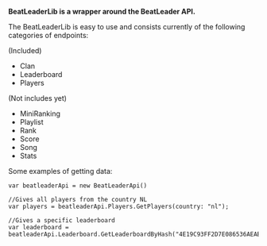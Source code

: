 **BeatLeaderLib is a wrapper around the BeatLeader API.**

The BeatLeaderLib is easy to use and consists currently of the following categories of endpoints:

(Included)
- Clan
- Leaderboard
- Players

(Not includes yet)
- MiniRanking
- Playlist
- Rank
- Score
- Song
- Stats

Some examples of getting data:
```
var beatleaderApi = new BeatLeaderApi()

//Gives all players from the country NL
var players = beatleaderApi.Players.GetPlayers(country: "nl");

//Gives a specific leaderboard
var leaderboard = beatleaderApi.Leaderboard.GetLeaderboardByHash("4E19C93FF2D7E086536AEAB2F551C2E184160640");
